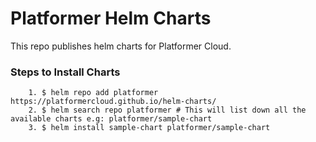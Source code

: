 # Platformer Helm Charts

This repo publishes helm charts for Platformer Cloud.

<h3> Steps to Install Charts </h3>

```
    1. $ helm repo add platformer https://platformercloud.github.io/helm-charts/
    2. $ helm search repo platformer # This will list down all the available charts e.g: platformer/sample-chart
    3. $ helm install sample-chart platformer/sample-chart
```
